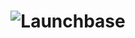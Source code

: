 <h1 align="center">
    <img alt="Launchbase" src="https://storage.googleapis.com/golden-wind/bootcamp-launchbase/logo.png width="500px" />
</h1>

<h1 align="center>
           <p> Foodfy App</p>
</h1>

 <h2>An application of the receipes, building during the bootcamp of the launchBase.</h2>
